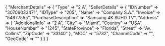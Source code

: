 {
    "MerchantDetails" => {
        "Type" => "2 A",
        "SellerDetails" => {
            "IDNumber" => "30706033471",
            "IDType" => "205",
            "Name" => "Company S.A.",
            "Invoice" => "54877555",
            "PurchaseDescription" => "Samsung 4K SUHD TV",
            "Address" => {
                "AdditionalInfo" => "2 A",
                "City" => "Miami",
                "Country" => "USA",
                "HouseNumber" => "1245",
                "StateProvince" => "Florida",
                "Street" => "Av. Collins",
                "ZipCode" => "33140"
            },
            "MCC" => "5732",
            "ChannelCode" => "",
            "GeoCode" => ""
        }
    }
}